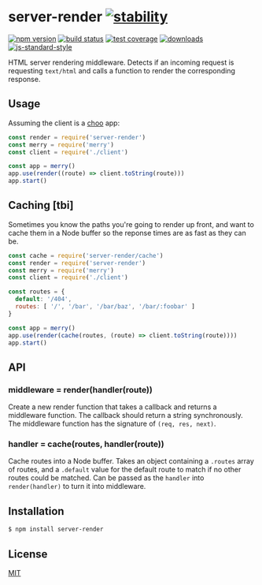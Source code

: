 # server-render [![stability][0]][1]
[![npm version][2]][3] [![build status][4]][5] [![test coverage][6]][7]
[![downloads][8]][9] [![js-standard-style][10]][11]

HTML server rendering middleware. Detects if an incoming request is requesting
`text/html` and calls a function to render the corresponding response.

## Usage
Assuming the client is a [choo](https://github.com/yoshuawuyts/choo) app:
```js
const render = require('server-render')
const merry = require('merry')
const client = require('./client')

const app = merry()
app.use(render((route) => client.toString(route)))
app.start()
```

## Caching [tbi]
Sometimes you know the paths you're going to render up front, and want to cache
them in a Node buffer so the reponse times are as fast as they can be.
```js
const cache = require('server-render/cache')
const render = require('server-render')
const merry = require('merry')
const client = require('./client')

const routes = {
  default: '/404',
  routes: [ '/', '/bar', '/bar/baz', '/bar/:foobar' ]
}

const app = merry()
app.use(render(cache(routes, (route) => client.toString(route))))
app.start()
```

## API
### middleware = render(handler(route))
Create a new render function that takes a callback and returns a middleware
function. The callback should return a string synchronously. The middleware
function has the signature of `(req, res, next)`.

### handler = cache(routes, handler(route))
Cache routes into a Node buffer. Takes an object containing a `.routes` array
of routes, and a `.default` value for the default route to match if no other
routes could be matched. Can be passed as the `handler` into `render(handler)`
to turn it into middleware.

## Installation
```sh
$ npm install server-render
```

## License
[MIT](https://tldrlegal.com/license/mit-license)

[0]: https://img.shields.io/badge/stability-experimental-orange.svg?style=flat-square
[1]: https://nodejs.org/api/documentation.html#documentation_stability_index
[2]: https://img.shields.io/npm/v/server-render.svg?style=flat-square
[3]: https://npmjs.org/package/server-render
[4]: https://img.shields.io/travis/yoshuawuyts/server-render/master.svg?style=flat-square
[5]: https://travis-ci.org/yoshuawuyts/server-render
[6]: https://img.shields.io/codecov/c/github/yoshuawuyts/server-render/master.svg?style=flat-square
[7]: https://codecov.io/github/yoshuawuyts/server-render
[8]: http://img.shields.io/npm/dm/server-render.svg?style=flat-square
[9]: https://npmjs.org/package/server-render
[10]: https://img.shields.io/badge/code%20style-standard-brightgreen.svg?style=flat-square
[11]: https://github.com/feross/standard
